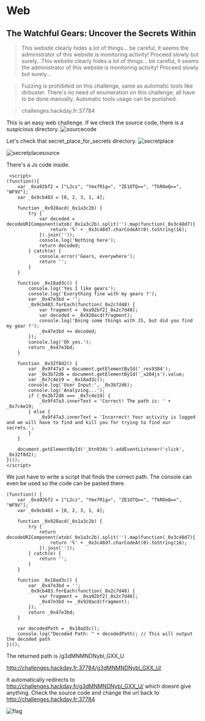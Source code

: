 # Web

##  The Watchful Gears: Uncover the Secrets Within

> This website clearly hides a lot of things... be careful, it seems the administrator of this website is monitoring activity! Proceed slowly but surely...This website clearly hides a lot of things... be careful, it seems the administrator of this website is monitoring activity! Proceed slowly but surely...

>Fuzzing is prohibited on this challenge, same as automatic tools like dirbuster. There's no need of enumeration on this challenge, all have to be done manually. Automatic tools usage can be punished.

>challenges.hackday.fr:37784

This is an easy web challenge. 
If we check the source code, there is a suspicious directory.
![sourcecode](Web/sourcecode.png)


Let's check that secret_place_for_secrets directory.
![secretplace](Web/secretplace.png)

![secretplacesource](Web/secretplacesource.png)
 
There's a Js code inside.

     <script>
    (function(){
        var _0xa92bf2 = ["L2cz", "YmxfR1g=", "ZE1OTQ==", "TkROeQ==", "WF9V"];
        var _0x9cb483 = [0, 2, 3, 1, 4];
    
        function _0x928acd(_0x1a3c2b) {
            try {
                var decoded = decodeURIComponent(atob(_0x1a3c2b).split('').map(function(_0x3c48d7){
                    return '%' + _0x3c48d7.charCodeAt(0).toString(16);
                }).join(''));
                console.log('Nothing here');
                return decoded;
            } catch(e) {
                console.error('Gears, everywhere');
                return '';
            }
        }
    
        function _0x18ad3c() {
            console.log('Yes I like gears');
            console.log('Everything fine with my gears ?');
            var _0x47e3bd = '';
            _0x9cb483.forEach(function(_0x2c7d48) {
                var fragment = _0xa92bf2[_0x2c7d48];
                var decoded = _0x928acd(fragment);
                console.log('Doing some things with JS, but did you find my gear ?');
                _0x47e3bd += decoded;
            });
            console.log('Oh yes.');
            return _0x47e3bd;
        }
    
        function _0x32f8d2() {
            var _0x9f47a3 = document.getElementById('_res9384');
            var _0x3b72d6 = document.getElementById('_x284js').value;
            var _0x7c4e19 = _0x18ad3c();
            console.log('User Input:', _0x3b72d6);
            console.log('Analyzing...');
            if (_0x3b72d6 === _0x7c4e19) {
                _0x9f47a3.innerText = 'Correct! The path is: ' + _0x7c4e19;
            } else {
                _0x9f47a3.innerText = 'Incorrect! Your activity is logged and we will have to find and kill you for trying to find our secrets.';
            }
        }
    
        document.getElementById('_btn934s').addEventListener('click', _0x32f8d2);
    })();
    </script>
    

We just have to write a script that finds the correct path. The console can even be used so the code can be pasted there.

    (function() {
        var _0xa92bf2 = ["L2cz", "YmxfR1g=", "ZE1OTQ==", "TkROeQ==", "WF9V"];
        var _0x9cb483 = [0, 2, 3, 1, 4];
    
        function _0x928acd(_0x1a3c2b) {
            try {
                return decodeURIComponent(atob(_0x1a3c2b).split('').map(function(_0x3c48d7){
                    return '%' + _0x3c48d7.charCodeAt(0).toString(16);
                }).join(''));
            } catch(e) {
                return '';
            }
        }
    
        function _0x18ad3c() {
            var _0x47e3bd = '';
            _0x9cb483.forEach(function(_0x2c7d48) {
                var fragment = _0xa92bf2[_0x2c7d48];
                _0x47e3bd += _0x928acd(fragment);
            });
            return _0x47e3bd;
        }
    
        var decodedPath = _0x18ad3c();
        console.log("Decoded Path: " + decodedPath); // This will output the decoded path
    })();
    

The returned path is /g3dMNMNDNybl_GXX_U

http://challenges.hackday.fr:37784/g3dMNMNDNybl_GXX_U/

It automatically redirects to http://challenges.hackday.fr/g3dMNMNDNybl_GXX_U/ which doesnt give anything. Check the source code and change the url back to http://challenges.hackday.fr:37784

![flag](Web/flag.png)
